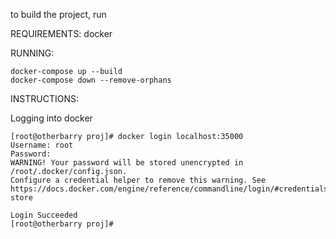 to build the project, run

REQUIREMENTS:
    docker

RUNNING:

    docker-compose up --build
    docker-compose down --remove-orphans

INSTRUCTIONS:

Logging into docker

    [root@otherbarry proj]# docker login localhost:35000
    Username: root
    Password: 
    WARNING! Your password will be stored unencrypted in /root/.docker/config.json.
    Configure a credential helper to remove this warning. See
    https://docs.docker.com/engine/reference/commandline/login/#credentials-store

    Login Succeeded
    [root@otherbarry proj]# 
